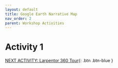 ```yaml
---
layout: default
title: Google Earth Narrative Map
nav_order: 2
parent: Workshop Activities
---
```


# Activity 1

[NEXT ACTIVITY: Larpentor 360 Tour](activity-larpentor.html){: .btn .btn-blue }
